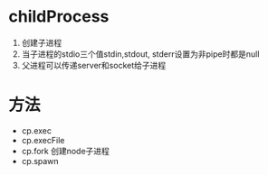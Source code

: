 # childProcess
1. 创建子进程
2. 当子进程的stdio三个值stdin,stdout, stderr设置为非pipe时都是null
3. 父进程可以传递server和socket给子进程
# 方法
+ cp.exec
+ cp.execFile
+ cp.fork 创建node子进程
+ cp.spawn